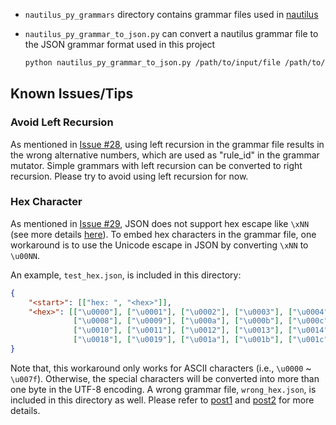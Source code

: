 - `nautilus_py_grammars` directory contains grammar files used in [nautilus](https://github.com/nautilus-fuzz/nautilus/tree/master/grammars)
- `nautilus_py_grammar_to_json.py` can convert a nautilus grammar file to the JSON grammar format used in this project

    ```bash
    python nautilus_py_grammar_to_json.py /path/to/input/file /path/to/output/file
    ```

## Known Issues/Tips

### Avoid Left Recursion

As mentioned in [Issue #28](https://github.com/AFLplusplus/Grammar-Mutator/issues/28), using left recursion in the grammar file results in the wrong alternative numbers, which are used as "rule_id" in the grammar mutator. Simple grammars with left recursion can be converted to right recursion. Please try to avoid using left recursion for now.

### Hex Character

As mentioned in [Issue #29](https://github.com/AFLplusplus/Grammar-Mutator/issues/29), JSON does not support hex escape like `\xNN` (see more details [here](https://www.json.org/json-en.html)). To embed hex characters in the grammar file, one workaround is to use the Unicode escape in JSON by converting `\xNN` to `\u00NN`.

An example, `test_hex.json`, is included in this directory:

```json
{
    "<start>": [["hex: ", "<hex>"]],
    "<hex>": [["\u0000"], ["\u0001"], ["\u0002"], ["\u0003"], ["\u0004"], ["\u0005"], ["\u0006"], ["\u0007"],
              ["\u0008"], ["\u0009"], ["\u000a"], ["\u000b"], ["\u000c"], ["\u000d"], ["\u000e"], ["\u000f"],
              ["\u0010"], ["\u0011"], ["\u0012"], ["\u0013"], ["\u0014"], ["\u0015"], ["\u0016"], ["\u0017"],
              ["\u0018"], ["\u0019"], ["\u001a"], ["\u001b"], ["\u001c"], ["\u001d"], ["\u001e"], ["\u001f"]]
}
```

Note that, this workaround only works for ASCII characters (i.e., `\u0000` \~ `\u007f`). Otherwise, the special characters will be converted into more than one byte in the UTF-8 encoding. A wrong grammar file, `wrong_hex.json`, is included in this directory as well. Please refer to [post1](https://www.utf8-chartable.de/) and [post2](https://stackoverflow.com/a/59624562) for more details.

